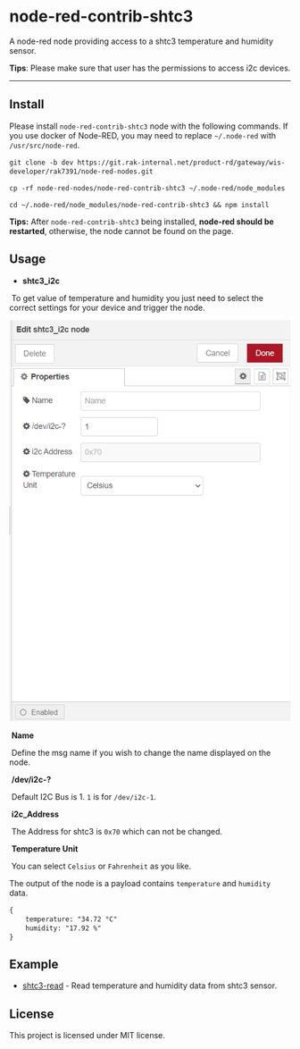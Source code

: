 node-red-contrib-shtc3
==================================

A node-red node providing access to a shtc3 temperature and humidity sensor.

**Tips**: Please make sure that user has the permissions to access  i2c devices. 

---

## Install

Please install `node-red-contrib-shtc3` node with the following commands. If you use docker of Node-RED, you may need to replace `~/.node-red` with `/usr/src/node-red`.

```
git clone -b dev https://git.rak-internal.net/product-rd/gateway/wis-developer/rak7391/node-red-nodes.git
```

```
cp -rf node-red-nodes/node-red-contrib-shtc3 ~/.node-red/node_modules
```

```
cd ~/.node-red/node_modules/node-red-contrib-shtc3 && npm install
```

**Tips:**  After `node-red-contrib-shtc3` being installed,  **node-red should be restarted**, otherwise, the node cannot be found on the page.

## Usage

- **shtc3_i2c**

​		To get value of  temperature and humidity you just need to select the correct settings for your device and trigger the node.

​		<img src="assets/image-20220321162437053.png" alt="image-20220321162437053" style="zoom:80%;" />	

​		**Name**

​			Define the msg name if you wish to change the name displayed on the node.

​		**/dev/i2c-?**

​			Default I2C Bus is 1.  `1` is for `/dev/i2c-1`.

​		**i2c_Address**

​			The Address for shtc3 is `0x70` which can not be changed. 

​		**Temperature Unit**

​			You can select `Celsius` or `Fahrenheit` as you like.



The output of the node is a payload contains `temperature` and `humidity` data.

```
{
	temperature: "34.72 °C"
	humidity: "17.92 %"
}
```



## Example

- [shtc3-read](examples/shtc3-read/README.md) -  Read temperature and humidity data from shtc3 sensor.



## License

This project is licensed under MIT license.
